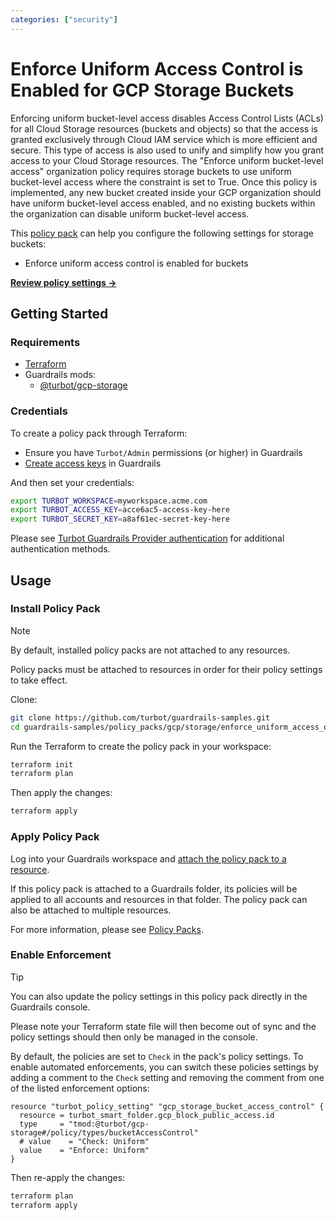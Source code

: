 ```yaml
---
categories: ["security"]
---
```


# Enforce Uniform Access Control is Enabled for GCP Storage Buckets

Enforcing uniform bucket-level access disables Access Control Lists (ACLs) for all Cloud Storage resources (buckets and objects) so that the access is granted exclusively through Cloud IAM service which is more efficient and secure. This type of access is also used to unify and simplify how you grant access to your Cloud Storage resources. The "Enforce uniform bucket-level access" organization policy requires storage buckets to use uniform bucket-level access where the constraint is set to True. Once this policy is implemented, any new bucket created inside your GCP organization should have uniform bucket-level access enabled, and no existing buckets within the organization can disable uniform bucket-level access.

This [policy pack](https://turbot.com/guardrails/docs/concepts/resources/smart-folders) can help you configure the following settings for storage buckets:

- Enforce uniform access control is enabled for buckets

**[Review policy settings →](https://hub-guardrails-turbot-com-git-development-turbot.vercel.app/policy-packs/enforce_uniform_access_on_buckets/settings)**

## Getting Started

### Requirements

- [Terraform](https://developer.hashicorp.com/terraform/tutorials/gcp-get-started/install-cli)
- Guardrails mods:
  - [@turbot/gcp-storage](https://hub-guardrails-turbot-com-git-development-turbot.vercel.app/gcp/mods/gcp-storage)

### Credentials

To create a policy pack through Terraform:

- Ensure you have `Turbot/Admin` permissions (or higher) in Guardrails
- [Create access keys](https://turbot.com/guardrails/docs/guides/iam/access-keys#generate-a-new-guardrails-api-access-key) in Guardrails

And then set your credentials:

```sh
export TURBOT_WORKSPACE=myworkspace.acme.com
export TURBOT_ACCESS_KEY=acce6ac5-access-key-here
export TURBOT_SECRET_KEY=a8af61ec-secret-key-here
```

Please see [Turbot Guardrails Provider authentication](https://registry.terraform.io/providers/turbot/turbot/latest/docs#authentication) for additional authentication methods.

## Usage

### Install Policy Pack

> [!NOTE]
> By default, installed policy packs are not attached to any resources.
>
> Policy packs must be attached to resources in order for their policy settings to take effect.

Clone:

```sh
git clone https://github.com/turbot/guardrails-samples.git
cd guardrails-samples/policy_packs/gcp/storage/enforce_uniform_access_on_buckets
```

Run the Terraform to create the policy pack in your workspace:

```sh
terraform init
terraform plan
```

Then apply the changes:

```sh
terraform apply
```

### Apply Policy Pack

Log into your Guardrails workspace and [attach the policy pack to a resource](https://turbot.com/guardrails/docs/guides/working-with-folders/smart#attach-a-smart-folder-to-a-resource).

If this policy pack is attached to a Guardrails folder, its policies will be applied to all accounts and resources in that folder. The policy pack can also be attached to multiple resources.

For more information, please see [Policy Packs](https://turbot.com/guardrails/docs/concepts/resources/smart-folders).

### Enable Enforcement

> [!TIP]
> You can also update the policy settings in this policy pack directly in the Guardrails console.
>
> Please note your Terraform state file will then become out of sync and the policy settings should then only be managed in the console.

By default, the policies are set to `Check` in the pack's policy settings. To enable automated enforcements, you can switch these policies settings by adding a comment to the `Check` setting and removing the comment from one of the listed enforcement options:

```hcl
resource "turbot_policy_setting" "gcp_storage_bucket_access_control" {
  resource = turbot_smart_folder.gcp_block_public_access.id
  type     = "tmod:@turbot/gcp-storage#/policy/types/bucketAccessControl"
  # value    = "Check: Uniform"
  value    = "Enforce: Uniform"
}
```

Then re-apply the changes:

```sh
terraform plan
terraform apply
```
